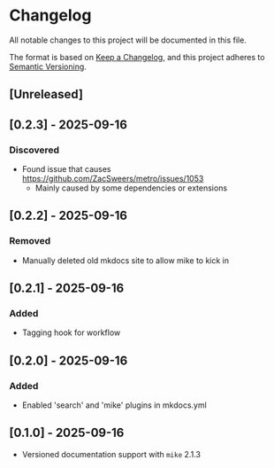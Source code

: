 # Changelog

All notable changes to this project will be documented in this file.

The format is based on [Keep a Changelog](https://keepachangelog.com/en/1.1.0/), and this project adheres to [Semantic Versioning](https://semver.org/spec/v2.0.0.html).

## [Unreleased]

## [0.2.3] - 2025-09-16

### Discovered
- Found issue that causes https://github.com/ZacSweers/metro/issues/1053
    - Mainly caused by some dependencies or extensions

## [0.2.2] - 2025-09-16

### Removed
- Manually deleted old mkdocs site to allow mike to kick in

## [0.2.1] - 2025-09-16

### Added
- Tagging hook for workflow

## [0.2.0] - 2025-09-16

### Added
- Enabled 'search' and 'mike' plugins in mkdocs.yml

## [0.1.0] - 2025-09-16
- Versioned documentation support with `mike` 2.1.3
